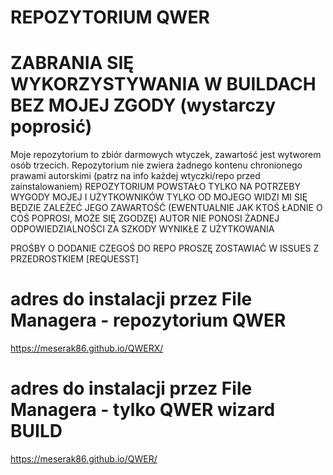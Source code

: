 # REPOZYTORIUM QWER 
# ZABRANIA SIĘ WYKORZYSTYWANIA W BUILDACH BEZ MOJEJ ZGODY (wystarczy poprosić)

Moje repozytorium to zbiór darmowych wtyczek, zawartość jest wytworem osób trzecich.
Repozytorium nie zwiera żadnego kontenu chronionego prawami autorskimi
(patrz na info każdej wtyczki/repo przed zainstalowaniem)
REPOZYTORIUM POWSTAŁO TYLKO NA POTRZEBY WYGODY MOJEJ I UŻYTKOWNIKÓW
TYLKO OD MOJEGO WIDZI MI SIĘ BĘDZIE ZALEŻEĆ JEGO ZAWARTOŚĆ 
(EWENTUALNIE JAK KTOŚ ŁADNIE O COŚ POPROSI, MOŻE SIĘ ZGODZĘ)
AUTOR NIE PONOSI ŻADNEJ ODPOWIEDZIALNOŚCI ZA SZKODY WYNIKŁE Z UŻYTKOWANIA

PROŚBY O DODANIE CZEGOŚ DO REPO PROSZĘ ZOSTAWIAĆ W ISSUES Z PRZEDROSTKIEM [REQUESST]

# adres do instalacji przez File Managera - repozytorium QWER

https://meserak86.github.io/QWERX/


# adres do instalacji przez File Managera - tylko QWER wizard BUILD

https://meserak86.github.io/QWER/


